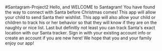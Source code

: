 #Santagram-Project2
Hello, and WELCOME to Santagram! You have found the way to connect with Santa before Christmas comes! This app will allow your child to send Santa their wishlist. This app will also allow your child or children to track his or her behavior so that they will know if they are on the naughty or nice list. Last but definitly not least you can track Santa's exact location with our Santa tracker. Sign in with your existing account info or create an account if you are new here! We hope that you and your family enjoy our app!

